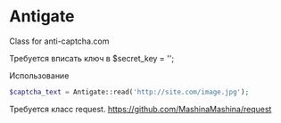 # Antigate
Class for anti-captcha.com

Требуется вписать ключ в $secret_key = '';

Использование

```php
$captcha_text = Antigate::read('http://site.com/image.jpg');
```

Требуется класс request. https://github.com/MashinaMashina/request
